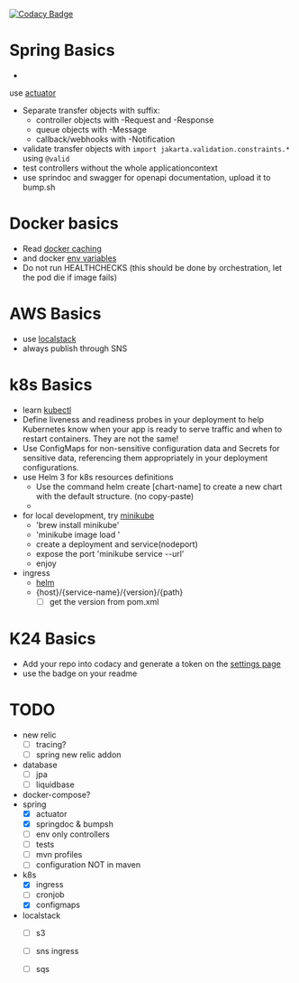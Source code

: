 [![Codacy Badge](https://app.codacy.com/project/badge/Grade/c74d474797eb463aa10bbaf38440e56d)](https://app.codacy.com?utm_source=gh&utm_medium=referral&utm_content=&utm_campaign=Badge_grade)

# Spring Basics

-
use [actuator](https://docs.spring.io/spring-boot/docs/current/reference/html/actuator.html?query=health%27%20target=_blank%3E%3Cb%3Ehealth%3C/b%3E%3C/a%3E-groups)
- Separate transfer objects with suffix:
    - controller objects with -Request and -Response
    - queue objects with -Message
    - callback/webhooks with -Notification
- validate transfer objects with `import jakarta.validation.constraints.*` using `@valid`
- test controllers without the whole applicationcontext
- use sprindoc and swagger for openapi documentation, upload it to bump.sh

# Docker basics

- Read [docker caching](https://docs.docker.com/build/cache/)
- and docker [env variables](https://docs.docker.com/build/building/env-vars/)
- Do not run HEALTHCHECKS (this should be done by orchestration, let the pod die if image fails)

# AWS Basics

- use [localstack](https://github.com/localstack/localstack)
- always publish through SNS

# k8s Basics

- learn [kubectl](https://kubernetes.io/docs/reference/generated/kubectl/kubectl-commands#delete)
- Define liveness and readiness probes in your deployment to help Kubernetes know when your app is ready to serve
  traffic and when to restart containers. They are not the same!
- Use ConfigMaps for non-sensitive configuration data and Secrets for sensitive data, referencing them appropriately in
  your deployment configurations.
- use Helm 3 for k8s resources definitions
    - Use the command helm create [chart-name] to create a new chart with the default structure. (no copy-paste)
    -
- for local development, try [minikube](https://minikube.sigs.k8s.io/)
    - 'brew install minikube'
    - 'minikube image load <image name>'
    - create a deployment and service(nodeport)
    - expose the port 'minikube service <service name> --url'
    - enjoy
- ingress
  - [helm](https://helm.sh/docs/intro/quickstart/)
  - {host}/{service-name}/{version}/{path} 
    - [ ] get the version from pom.xml
# K24 Basics

- Add your repo into codacy and generate a token on
  the [settings page](https://app.codacy.com/gh/kfzteile24/boilerplate-k8s-app/settings/coverage)
- use the badge on your readme


# TODO

- new relic
    - [ ] tracing?
    - [ ] spring new relic addon

- database
    - [ ] jpa
    - [ ] liquidbase

- docker-compose?
- spring
    - [x] actuator
    - [x] springdoc & bumpsh
    - [ ] env only controllers
    - [ ] tests
    - [ ] mvn profiles
    - [ ] configuration NOT in maven
- k8s
    - [x] ingress
    - [ ] cronjob
    - [x] configmaps
- localstack
    -  [ ] s3
    -  [ ] sns ingress
    -  [ ] sqs

